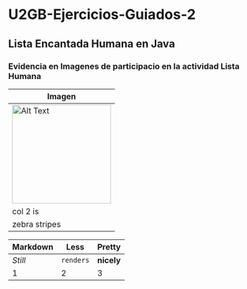 # U2GB-Ejercicios-Guiados-2
## Lista Encantada Humana en Java
### Evidencia en Imagenes de participacio en la actividad Lista Humana 

| Imagen        | 
| ------------- |
| <img src="[https://github.com/user-attachments/assets/8ad22b95-21ba-46ff-9250-6e4098ac1b5c]" alt="Alt Text" width="200" height="200"> | 
| col 2 is      | 
| zebra stripes | 



Markdown | Less | Pretty
--- | --- | ---
*Still* | `renders` | **nicely**
1 | 2 | 3
